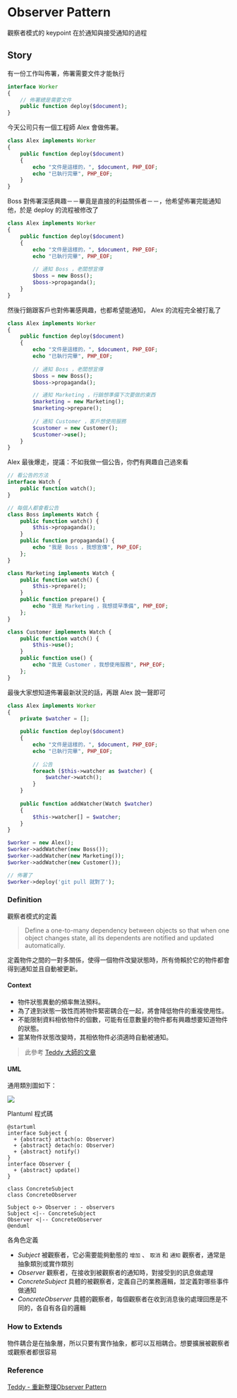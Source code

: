 Observer Pattern
================

觀察者模式的 keypoint 在於通知與接受通知的過程

Story
-----

有一份工作叫佈署，佈署需要文件才能執行

```php
interface Worker
{
    // 佈署總是需要文件
    public function deploy($document);
}
```

今天公司只有一個工程師 Alex 會做佈署。

```php
class Alex implements Worker
{
    public function deploy($document)
    {
        echo "文件是這樣的，", $document, PHP_EOF;
        echo "已執行完畢", PHP_EOF;
    }
}
```

Boss 對佈署深感興趣－－畢竟是直接的利益關係者－－，他希望佈署完能通知他，於是 deploy 的流程被修改了

```php
class Alex implements Worker
{
    public function deploy($document)
    {
        echo "文件是這樣的，", $document, PHP_EOF;
        echo "已執行完畢", PHP_EOF;
        
        // 通知 Boss ，老闆想宣傳
        $boss = new Boss();
        $boss->propaganda();
    }
}
```

然後行銷跟客戶也對佈署感興趣，也都希望能通知， Alex 的流程完全被打亂了

```php
class Alex implements Worker
{
    public function deploy($document)
    {
        echo "文件是這樣的，", $document, PHP_EOF;
        echo "已執行完畢", PHP_EOF;
        
        // 通知 Boss ，老闆想宣傳
        $boss = new Boss();
        $boss->propaganda();

        // 通知 Marketing ，行銷想準備下次要做的東西
        $marketing = new Marketing();
        $marketing->prepare();
        
        // 通知 Customer ，客戶想使用服務
        $customer = new Customer();
        $customer->use();
    }
}
```

Alex 最後爆走，提議：不如我做一個公告，你們有興趣自己過來看

```php
// 看公告的方法
interface Watch {
    public function watch();
}

// 每個人都會看公告
class Boss implements Watch {
    public function watch() {
        $this->propaganda();
    }
    public function propaganda() {
        echo "我是 Boss ，我想宣傳", PHP_EOF;
    };
}

class Marketing implements Watch {
    public function watch() {
        $this->prepare();
    }
    public function prepare() {
        echo "我是 Marketing ，我想提早準備", PHP_EOF;
    };
}

class Customer implements Watch {
    public function watch() {
        $this->use();
    }
    public function use() {
        echo "我是 Customer ，我想使用服務", PHP_EOF;
    };
}
```

最後大家想知道佈署最新狀況的話，再跟 Alex 說一聲即可

```php
class Alex implements Worker
{
    private $watcher = [];

    public function deploy($document)
    {
        echo "文件是這樣的，", $document, PHP_EOF;
        echo "已執行完畢", PHP_EOF;
        
        // 公告
        foreach ($this->watcher as $watcher) {
            $watcher->watch();
        }
    }
    
    public function addWatcher(Watch $watcher)
    {
        $this->watcher[] = $watcher;
    }
}

$worker = new Alex();
$worker->addWatcher(new Boss());
$worker->addWatcher(new Marketing());
$worker->addWatcher(new Customer());

// 佈署了
$worker->deploy('git pull 就對了');
```

### Definition

觀察者模式的定義

> Define a one-to-many dependency between objects so that when one object changes state, all its dependents are notified and updated automatically.

定義物件之間的一對多關係，使得一個物件改變狀態時，所有倚賴於它的物件都會得到通知並且自動被更新。

#### Context

* 物件狀態異動的頻率無法預料。
* 為了達到狀態一致性而將物件緊密耦合在一起，將會降低物件的重複使用性。
* 不能限制資料相依物件的個數，可能有任意數量的物件都有興趣想要知道物件的狀態。
* 當某物件狀態改變時，其相依物件必須適時自動被通知。

> 此參考 [Teddy 大師的文章](http://teddy-chen-tw.blogspot.tw/2013/08/observer-pattern.html)

#### UML

通用類別圖如下：

![](http://plantuml.com/plantuml/png/XOz12i9034NtEKMMBJ8NAEB60xZm19aqnH6PaKmgIEtT1UcCs2vSvkVb_vyGJNGW5ZoF_YfiE07Y3YVosPJOPYGpuakJEZpvBFeGRTT8Bt-Hc2mCpwQ56KBDBFGsTBptPFB1WM-KCnvJP1MJfUTABKu0vO_a3b__3XscPSWLsR-Ss_ZMcvzjKTy0)

Plantuml 程式碼

```plantuml
@startuml
interface Subject {
  + {abstract} attach(o: Observer)
  + {abstract} detach(o: Observer)
  + {abstract} notify()
}
interface Observer {
  + {abstract} update()
}

class ConcreteSubject
class ConcreteObserver

Subject o-> Observer : - observers
Subject <|-- ConcreteSubject
Observer <|-- ConcreteObserver
@enduml
```

各角色定義

* *Subject* 被觀察者，它必需要能夠動態的 `增加` 、 `取消` 和 `通知` 觀察者，通常是抽象類別或實作類別
* *Observer* 觀察者，在接收到被觀察者的通知時，對接受到的訊息做處理
* *ConcreteSubject* 具體的被觀察者，定義自己的業務邏輯，並定義對哪些事件做通知
* *ConcreteObserver* 具體的觀察者，每個觀察者在收到消息後的處理回應是不同的，各自有各自的邏輯

### How to Extends

物件耦合是在抽象層，所以只要有實作抽象，都可以互相耦合。想要擴展被觀察者或觀察者都很容易

### Reference

[Teddy - 重新整理Observer Pattern](http://teddy-chen-tw.blogspot.tw/2013/08/observer-pattern.html)
